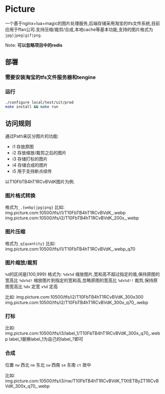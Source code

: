 # Picture

一个基于nginx+lua+magic的图片处理服务,后端存储采用淘宝的tfs文件系统,目前应用于ffan公司.支持压缩/裁剪/合成,本地cache等基本功能,支持的图片格式为`jpg|jpeg|gif|png`.

Note: **可以忽略项目中的redis**

## 部署

### 需要安装淘宝的tfs文件服务器和tengine

### 运行

```bash
./configure local/test/sit/prod
make install && make run
```

## 访问规则

通过Path来区分图片的功能:
* i1 存放原图
* i2 存放缩放/裁剪之后的图片
* i3 存储打标的图片
* i4 存储合成的图片
* i5 用于支持断点续传

以T10FbTB4hT1RCvBVdK图片为例.

### 图片格式转换

格式为`_.{webp|jpg|png}`
比如: 
img.picture.com:10500/tfs/i1/T10FbTB4hT1RCvBVdK_.webp
img.picture.com:10500/tfs/i2/T10FbTB4hT1RCvBVdK_200x_.webp

### 图片压缩

格式为`_q{quantity}`
比如: 
img.picture.com:10500/tfs/i1/T10FbTB4hT1RCvBVdK_.webp_q70

### 图片缩放/裁剪

`%d`的区间是[100,999}
格式为:
`%dx%d` 缩放图片,宽和高不超过指定的值,保持原图的宽高比
`%dx%d!` 缩放图片到指定的宽和高,忽略原图的宽高比
`%dx%d!!` 裁剪,保持原图宽高比
`%dx` 定宽
`x%d` 定高

比如: 
img.picture.com:10500/tfs/i2/T10FbTB4hT1RCvBVdK_300x300
img.picture.com:10500/tfs/i2/T10FbTB4hT1RCvBVdK_300x_q70_.webp

### 打标

比如:
img.picture.com:10500/tfs/i3/label_1/T10FbTB4hT1RCvBVdK_300x_q70_.webp
label_1替换label_1为自己的label_?即可

### 合成

位置
`nw` 西北
`ne` 东北
`sw` 西南
`se` 东南
`ct` 居中

比如:
img.picture.com:10500/tfs/i3/nw/T10FbTB4hT1RCvBVdK,T1XtETByZT1RCvBVdK_300x_q70_.webp